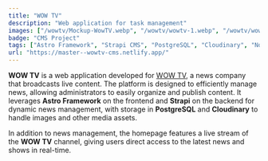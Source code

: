 ```yaml
---
title: "WOW TV"
description: "Web application for task management"
images: ["/wowtv/Mockup-WowTV.webp", "/wowtv/wowtv-1.webp", "/wowtv/wowtv-2.webp", "/wowtv/wowtv-3.webp", "/wowtv/wowtv-4.webp", "/wowtv/wowtv-5.webp"]
badge: "CMS Project"
tags: ["Astro Framework", "Strapi CMS", "PostgreSQL", "Cloudinary", "NodeJS"]
url: "https://master--wowtv-cms.netlify.app/"
---
```


**WOW TV** is a web application developed for [WOW TV](https://www.facebook.com/wowtvsv), a news company that broadcasts live content. The platform is designed to efficiently manage news, allowing administrators to easily organize and publish content. It leverages **Astro Framework** on the frontend and **Strapi** on the backend for dynamic news management, with storage in **PostgreSQL** and **Cloudinary** to handle images and other media assets.

In addition to news management, the homepage features a live stream of the **WOW TV** channel, giving users direct access to the latest news and shows in real-time.

